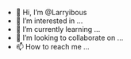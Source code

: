 - 👋 Hi, I’m @Larryibous
- 👀 I’m interested in ...
- 🌱 I’m currently learning ...
- 💞️ I’m looking to collaborate on ...
- 📫 How to reach me ...

<!---
Larryibous/Larryibous is a ✨ special ✨ repository because its `README.md` (this file) appears on your GitHub profile.
You can click the Preview link to take a look at your changes.
--->
